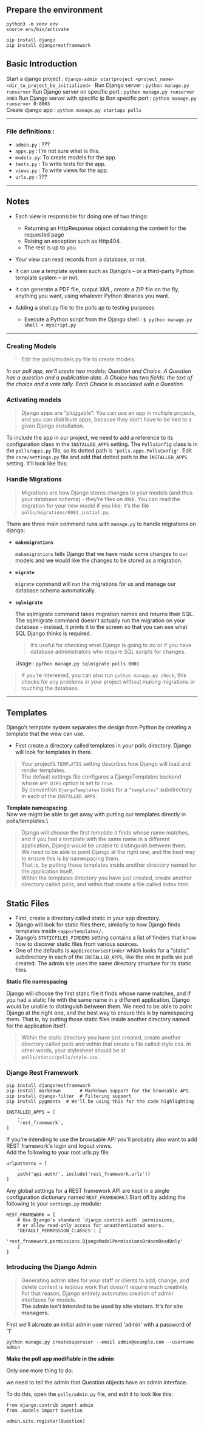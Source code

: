 
## Prepare the environment

```
python3 -m venv env
source env/bin/activate 

pip install django
pip install djangorestframework
```

## Basic Introduction

Start a django project : `django-admin startproject <project_name> <dir_to_project_be_initialized> `
Run Django server : `python manage.py runserver`
Run Django server on specific port : `python manage.py runserver 8003`
Run Django server with specific ip ßon specific port : `python manage.py runserver 0:8003`
\
Create django app : `python manage.py startapp polls`

___

### File definitions : 
- `admin.py` : ???
- `apps.py` : I'm not sure what is this.
- `models.py`: To create models for the app.
- `tests.py` : To write tests for the app.
- `views.py` : To write views for the app.
- `urls.py` : ???
___
  
## Notes 
-   Each view is responsible for doing one of two things: 
    -   Returning an HttpResponse object containing the content for the requested page
    -   Raising an exception such as Http404.
    - The rest is up to you.

- Your view can read records from a database, or not. 

- It can use a template system such as Django’s – or a third-party Python template system – or not. 

- It can generate a PDF file, output XML, create a ZIP file on the fly, anything you want, using whatever Python libraries you want.

- Adding a shell.py file to the polls ap to testing purposes
    - Execute a Python script from the Django shell : `$ python manage.py shell < myscript.py`

___


### Creating Models
> Edit the polls/models.py file to create models.

*In our poll app, we’ll create two models: Question and Choice. A Question has a question and a publication date. A Choice has two fields: the text of the choice and a vote tally. Each Choice is associated with a Question.*

### Activating models

> Django apps are “pluggable”: You can use an app in multiple projects, and you can distribute apps, because they don’t have to be tied to a given Django installation.

To include the app in our project, we need to add a reference to its configuration class in the `INSTALLED_APPS` setting. The `PollsConfig` class is in the `polls/apps.py` file, so its dotted path is `'polls.apps.PollsConfig'`. Edit the `core/settings.py` file and add that dotted path to the `INSTALLED_APPS` setting. It’ll look like this:

### Handle Migrations

> Migrations are how Django stores changes to your models (and thus your database schema) - they’re files on disk. You can read the migration for your new model if you like; it’s the file `polls/migrations/0001_initial.py`.

There are three main command runs with `manage.py` to handle migrations on django:
* **`makemigrations`**
  
    `makemigrations` tells Django that we have made some changes to our models and we would like the changes to be stored as a migration.

* **`migrate`**
  
    `migrate` command will run the migrations for us and manage our database schema automatically.
  
* **`sqlmigrate`**
  
    The sqlmigrate command takes migration names and returns their SQL.
    The sqlmigrate command doesn’t actually run the migration on your database - instead, it prints it to the screen so that you can see what SQL Django thinks is required. 
    > It’s useful for checking what Django is going to do or if you have database administrators who require SQL scripts for changes.

    Usage : `python manage.py sqlmigrate polls 0001`


> If you’re interested, you can also run `python manage.py check`; this checks for any problems in your project without making migrations or touching the database.

---


## Templates

Django’s template system separates the design from Python by creating a template that the view can use.

- First create a directory called templates in your polls directory. Django will look for templates in there.

> Your project’s `TEMPLATES` setting describes how Django will load and render templates.\
> The default settings file configures a DjangoTemplates backend whose `APP_DIRS` option is set to `True`.\
> By convention `DjangoTemplates` looks for a `“templates”` subdirectory in each of the `INSTALLED_APPS`.

**Template namespacing**\
Now we might be able to get away with putting our templates directly in polls/templates.\
> Django will choose the first template it finds whose name matches, and if you had a template with the same name in a different application, Django would be unable to distinguish between them.\
> We need to be able to point Django at the right one, and the best way to ensure this is by namespacing them.\
> That is, by putting those templates inside another directory named for the application itself.\
> Within the templates directory you have just created, create another directory called polls, and within that create a file called index.html.

## Static Files

* First, create a directory called static in your app directory.
* Django will look for static files there, similarly to how Django finds templates inside `<app>/templates/`.
* Django’s `STATICFILES_FINDERS` setting contains a list of finders that know how to discover static files from various sources.
* One of the defaults is `AppDirectoriesFinder` which looks for a “static” subdirectory in each of the `INSTALLED_APPS`, like the one in polls we just created. The admin site uses the same directory structure for its static files.

**Static file namespacing**

Django will choose the first static file it finds whose name matches, and if you had a static file with the same name in a different application, Django would be unable to distinguish between them. We need to be able to point Django at the right one, and the best way to ensure this is by namespacing them. That is, by putting those static files inside another directory named for the application itself.
> Within the static directory you have just created, create another directory called polls and within that create a file called style.css. In other words, your stylesheet should be at `polls/static/polls/style.css`.


### Django Rest Framework

```
pip install djangorestframework
pip install markdown       # Markdown support for the browsable API.
pip install django-filter  # Filtering support
pip install pygments  # We'll be using this for the code highlighting
```

```
INSTALLED_APPS = [
    ...
    'rest_framework',
]
```

If you're intending to use the browsable API you'll probably also want to add REST framework's login and logout views.\
Add the following to your root urls.py file.
```
urlpatterns = [
    ...
    path('api-auth/', include('rest_framework.urls'))
]
```

Any global settings for a REST framework API are kept in a single configuration dictionary named `REST_FRAMEWORK`.\ 
Start off by adding the following to your `settings.py` module:
```
REST_FRAMEWORK = {
    # Use Django's standard `django.contrib.auth` permissions,
    # or allow read-only access for unauthenticated users.
    'DEFAULT_PERMISSION_CLASSES': [
        'rest_framework.permissions.DjangoModelPermissionsOrAnonReadOnly'
    ]
}
```



### Introducing the Django Admin

> Generating admin sites for your staff or clients to add, change, and delete content is tedious work that doesn’t require much creativity. For that reason, Django entirely automates creation of admin interfaces for models.\
> **The admin isn’t intended to be used by site visitors. It’s for site managers.**

First we'll alcreate an initial admin user named 'admin' with a password of '1'
```
python manage.py createsuperuser --email admin@example.com --username admin
``` 

**Make the poll app modifiable in the admin**

Only one more thing to do:

we need to tell the admin that Question objects have an admin interface. 

To do this, open the `polls/admin.py` file, and edit it to look like this:

```
from django.contrib import admin
from .models import Question

admin.site.register(Question)
```
